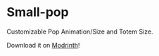 # Small-pop
Customizable Pop Animation/Size and Totem Size.

Download it on [Modrinth](https://modrinth.com/mod/cpvp)!
